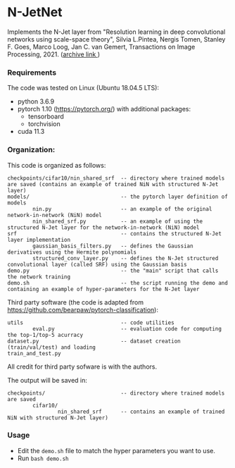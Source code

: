 # N-JetNet
Implements the N-Jet layer from "Resolution learning in deep convolutional networks using scale-space theory", Silvia L.Pintea, Nergis Tomen, Stanley F. Goes, Marco Loog, Jan C. van Gemert, Transactions on Image Processing, 2021. (<a href="https://arxiv.org/abs/2106.03412">archive link </a>)


### Requirements
The code was tested on Linux (Ubuntu 18.04.5 LTS):
- python 3.6.9
- pytorch 1.10 (https://pytorch.org/) with additional packages:
    - tensorboard
    - torchvision    
- cuda 11.3

### Organization:

This code is organized as follows:
```
checkpoints/cifar10/nin_shared_srf  -- directory where trained models are saved (contains an example of trained NiN with structured N-Jet layer)
models/                             -- the pytorch layer definition of models
        nin.py                      -- an example of the original network-in-network (NiN) model
        nin_shared_srf.py           -- an example of using the structured N-Jet layer for the network-in-network (NiN) model 
srf                                 -- contains the structured N-Jet layer implementation
        gaussian_basis_filters.py   -- defines the Gaussian derivatives using the Hermite polynomials
        structured_conv_layer.py    -- defines the N-Jet structured convolutional layer (called SRF) using the Gaussian basis 
demo.py                             -- the "main" script that calls the network training
demo.sh                             -- the script running the demo and containing an example of hyper-parameters for the N-Jet layer
```

Third party software (the code is adapted from https://github.com/bearpaw/pytorch-classification):
```
utils                               -- code utilities
        eval.py                     -- evaluation code for computing the top-1/top-5 acurracy
dataset.py                          -- dataset creation (train/val/test) and loading 
train_and_test.py
```
All credit for third party sofware is with the authors.

The output will be saved in:
```
checkpoints/                        -- directory where trained models are saved
        cifar10/
                nin_shared_srf      -- contains an example of trained NiN with structured N-Jet layer)

```

### Usage
- Edit the ```demo.sh``` file to match the hyper parameters you want to use.
- Run ```bash demo.sh```


